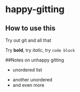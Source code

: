 # happy-gitting

## How to use this 

Try out git and all that

Try **bold**, try _italic_, try `code block`

##Notes on unhappy gitting

* unordered list 
- another unordered
- and even more 